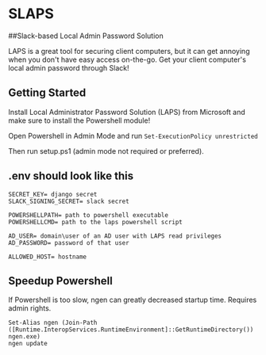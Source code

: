 # SLAPS


##Slack-based Local Admin Password Solution

LAPS is a great tool for securing client computers, but it can get annoying when you don't have easy access on-the-go. Get your client computer's local admin password through Slack!


## Getting Started
Install Local Administrator Password Solution (LAPS) from Microsoft and make sure to install the Powershell module!

Open Powershell in Admin Mode and run `Set-ExecutionPolicy unrestricted`

Then run setup.ps1 (admin mode not required or preferred).


## .env should look like this
```
SECRET_KEY= django secret
SLACK_SIGNING_SECRET= slack secret

POWERSHELLPATH= path to powershell executable
POWERSHELLCMD= path to the laps powershell script

AD_USER= domain\user of an AD user with LAPS read privileges
AD_PASSWORD= password of that user

ALLOWED_HOST= hostname
```

## Speedup Powershell
If Powershell is too slow, ngen can greatly decreased startup time. Requires admin rights.
```
Set-Alias ngen (Join-Path ([Runtime.InteropServices.RuntimeEnvironment]::GetRuntimeDirectory()) ngen.exe)
ngen update
```